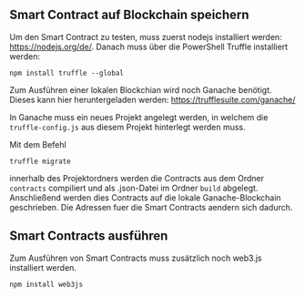 ## Smart Contract auf Blockchain speichern
Um den Smart Contract zu testen, muss zuerst nodejs installiert werden: https://nodejs.org/de/.
Danach muss über die PowerShell Truffle installiert werden:

    npm install truffle --global

Zum Ausführen einer lokalen Blockchian wird noch Ganache benötigt. Dieses kann hier heruntergeladen werden: https://trufflesuite.com/ganache/

In Ganache muss ein neues Projekt angelegt werden, in welchem die `truffle-config.js` aus diesem Projekt hinterlegt werden muss.

Mit dem Befehl

    truffle migrate

innerhalb des Projektordners werden die Contracts aus dem Ordner `contracts` compiliert und als .json-Datei im Ordner `build` abgelegt. Anschließend werden dies Contracts auf die lokale Ganache-Blockchain geschrieben. Die Adressen fuer die Smart Contracts aendern sich dadurch.

## Smart Contracts ausführen
Zum Ausführen von Smart Contracts muss zusätzlich noch web3.js installiert werden.

    npm install web3js
